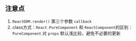<!--
 * @Author       : BigDgreen
 * @Date         : 2021-01-04 20:46:46
 * @LastEditors  : BigDgreen
 * @LastEditTime : 2021-01-04 21:49:05
 * @FilePath     : \前端知识点总结\React\基础知识.md
-->
## 注意点
1. `ReactDOM.render()` 第三个参数 `callback`
2. class方式：`React.PureComponent` 和 `ReactComponent`的区别：`PureComponent` 对 `props` 默认浅比较，避免不必要的更新

